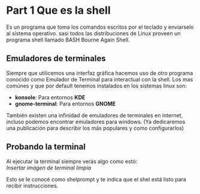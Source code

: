 # Part 1 Que es la shell
Es un programa que toma los comandos escritos por el teclado y enviarselo al sistema operativo. sasi todos las distribuciones de Linux proveen un programa shell llamado BASH Bourne Again Shell. 
## Emuladores de terminales
Siempre que utilicemos una interfaz gráfica hacemos uso de otro programa conocido como Emulador de Terminal para interactual con la shell. Los mas comúnes y que por default tenemos instalados en los sistemas linux son:

- **konsole**: Para entornos **KDE**
- **gnome-terminal**: Para entornos **GNOME**

También existen una infinidad de emuladores de terminales en internet, incluso podemos encontrar emuladores para windows. (Ya dedicaremos una publicación para describir los más populares y como configurarlos)

## Probando la terminal
Al ejecutar la terminal siempre verás algo como estó:  
_Insertar imagen de terminal limpia_  

Esto se le conocé como shelprompt y te indica que el shel está listo para recibir instrucciones.





